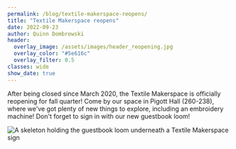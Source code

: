 ```yaml
---
permalink: /blog/textile-makerspace-reopens/
title: "Textile Makerspace reopens"
date: 2022-09-23
author: Quinn Dombrowski
header:
  overlay_image: /assets/images/header_reopening.jpg
  overlay_color: "#5e616c"
  overlay_filter: 0.5
classes: wide
show_date: true
---
```


After being closed since March 2020, the Textile Makerspace is officially reopening for fall quarter! Come by our space in Pigott Hall (260-238), where we've got plenty of new things to explore, including an embroidery machine! Don't forget to sign in with our new guestbook loom!

![A skeleton holding the guestbook loom underneath a Textile Makerspace sign](/assets/images/blog_reopening.jpg)